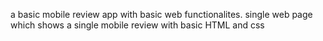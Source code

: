 a basic mobile review app with basic web functionalites.
single web page which shows a single mobile review with basic HTML and css 
